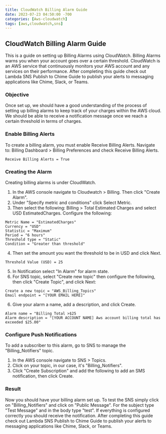 ```yaml
---
title: CloudWatch Billing Alarm Guide
date: 2023-07-23 04:50:00 -700
categories: [Aws-cloudwatch]
tags: [aws,cloudwatch,sns]
---
```


## CloudWatch Billing Alarm Guide
This is a guide on setting up Billing Alarms using CloudWatch. Billing Alarms warns you when your account goes over a certain threshold. CloudWatch is an AWS service that continuously monitors your AWS account and any services on their performance. After completing this guide check out Lambda SNS Publish to Chime Guide to publish your alerts to messaging applications like Chime, Slack, or Teams.

### Objective
Once set up, we should have a good understanding of the process of setting up billing alarms to keep track of your charges within the AWS cloud. We should be able to receive a notification message once we reach a certain threshold in terms of charges.

### Enable Billing Alerts
To create a billing alarm, you must enable Receive Billing Alerts. Navigate to: Billing Dashboard > Billing Preferences and check Receive Billing Alerts.
```
Receive Billing Alerts = True
```

### Creating the Alarm
Creating billing alarms is under CloudWatch.
1. In the AWS console navigate to Cloudwatch > Billing. Then click "Create Alarm".
2. Under "Specify metric and conditions" click Select Metric.
3. Then select the following: Billing > Total Estimated Charges and select USD EstimatedCharges. Configure the following:
```
Metric Name = "EstimatedCharges"
Currency = "USD"
Statistic = "Maximum"
Period = "6 hours"
Threshold type = "Static"
Condition = "Greater than threshold"
```
4. Then set the amount you want the threshold to be in USD and click Next.
```
Threshold Value (USD) = 25
```
5. In Notification select "In Alarm" for alarm state.
6. For SNS topic, select "Create new topic" then configure the following, then click "Create Topic", and click Next:
```
Create a new topic = "AWS_Billing_Topics"
Email endpoint = "[YOUR EMAIL HERE]"
```

6. Give your alarm a name, add a description, and click Create.
```
Alarm name = "Billing Total >$25
Alarm description = "[YOUR ACCOUNT NAME] Aws account billing total has exceeded $25.00"
```

### Configure Push Notifications
To add a subscriber to this alarm, go to SNS to manage the "Billing_Notifiers" topic.
1. In the AWS console navigate to SNS > Topics.
2. Click on your topic, in our case, it's "Billing_Notifiers".
3. Click "Create Subscription" and add the following to add an SMS notification, then click Create.

### Result
Now you should have your billing alarm set up. To test the SNS simply click on "Billing_Notifiers" and click on "Public Message". For the subject type "Test Message" and in the body type "test". If everything is configured correctly you should receive the notification. After completing this guide check out Lambda SNS Publish to Chime Guide to publish your alerts to messaging applications like Chime, Slack, or Teams.
